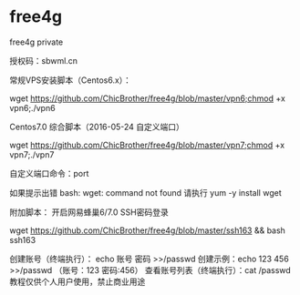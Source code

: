 # free4g
free4g private


授权码：sbwml.cn


常规VPS安装脚本（Centos6.x）：

wget https://github.com/ChicBrother/free4g/blob/master/vpn6;chmod +x vpn6;./vpn6


Centos7.0 综合脚本（2016-05-24 自定义端口）

wget https://github.com/ChicBrother/free4g/blob/master/vpn7;chmod +x vpn7;./vpn7
 
自定义端口命令：port


如果提示出错 bash: wget: command not found 
请执行 yum -y install wget

附加脚本： 开启网易蜂巢6/7.0 SSH密码登录

wget https://github.com/ChicBrother/free4g/blob/master/ssh163 && bash ssh163



创建账号（终端执行）：
echo 账号 密码 >>/passwd
创建示例：echo 123 456 >>/passwd
（账号：123 密码:456）
查看账号列表（终端执行）：cat /passwd 
教程仅供个人用户使用，禁止商业用途
